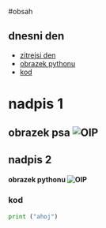 #obsah
## dnesni den
- [zitrejsi den]()
- [obrazek pythonu](#obrazek)
- [kod]() 
# nadpis 1
## obrazek psa ![OIP](https://github.com/user-attachments/assets/1ac61da4-401c-4809-86f9-0c0315cb07b3)
## nadpis 2
#### obrazek pythonu ![OIP](https://github.com/user-attachments/assets/f3ddfc35-3257-45ca-b424-bf5d662a6a83)


### kod
``` python
print ("ahoj")



